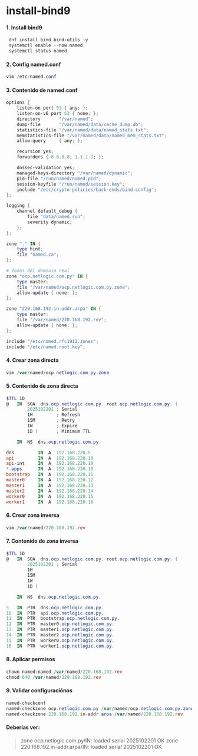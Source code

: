 # install-bind9

#### 1. Install bind9
```powershell
 dnf install bind bind-utils -y
 systemctl enable --now named
 systemctl status named
```

#### 2. Config named.conf
```powershell
vim /etc/named.conf
```

#### 3. Contenido de named.conf
```powershell
options {
    listen-on port 53 { any; };
    listen-on-v6 port 53 { none; };
    directory       "/var/named";
    dump-file       "/var/named/data/cache_dump.db";
    statistics-file "/var/named/data/named_stats.txt";
    memstatistics-file "/var/named/data/named_mem_stats.txt";
    allow-query     { any; };

    recursion yes;
    forwarders { 8.8.8.8; 1.1.1.1; };

    dnssec-validation yes;
    managed-keys-directory "/var/named/dynamic";
    pid-file "/run/named/named.pid";
    session-keyfile "/run/named/session.key";
    include "/etc/crypto-policies/back-ends/bind.config";
};

logging {
    channel default_debug {
        file "data/named.run";
        severity dynamic;
    };
};

zone "." IN {
    type hint;
    file "named.ca";
};

# Zonas del dominio real
zone "ocp.netlogic.com.py" IN {
    type master;
    file "/var/named/ocp.netlogic.com.py.zone";
    allow-update { none; };
};

zone "220.168.192.in-addr.arpa" IN {
    type master;
    file "/var/named/220.168.192.rev";
    allow-update { none; };
};

include "/etc/named.rfc1912.zones";
include "/etc/named.root.key";

```



#### 4. Crear zona directa
```powershell
vim /var/named/ocp.netlogic.com.py.zone
```


#### 5. Contenido de zona directa
```powershell
$TTL 1D
@   IN  SOA  dns.ocp.netlogic.com.py. root.ocp.netlogic.com.py. (
        2025102201 ; Serial
        1H         ; Refresh
        15M        ; Retry
        1W         ; Expire
        1D )       ; Minimum TTL

    IN  NS  dns.ocp.netlogic.com.py.

dns         IN  A  192.168.220.5
api         IN  A  192.168.220.10
api-int     IN  A  192.168.220.10
*.apps      IN  A  192.168.220.10
bootstrap   IN  A  192.168.220.11
master0     IN  A  192.168.220.12
master1     IN  A  192.168.220.13
master2     IN  A  192.168.220.14
worker0     IN  A  192.168.220.15
worker1     IN  A  192.168.220.16
```


#### 6. Crear zona inversa
```powershell
vim /var/named/220.168.192.rev
```



#### 7. Contenido de zona inversa
```powershell
$TTL 1D
@   IN  SOA  dns.ocp.netlogic.com.py. root.ocp.netlogic.com.py. (
        2025102201 ; Serial
        1H
        15M
        1W
        1D )

    IN  NS  dns.ocp.netlogic.com.py.

5   IN  PTR  dns.ocp.netlogic.com.py.
10  IN  PTR  api.ocp.netlogic.com.py.
11  IN  PTR  bootstrap.ocp.netlogic.com.py.
12  IN  PTR  master0.ocp.netlogic.com.py.
13  IN  PTR  master1.ocp.netlogic.com.py.
14  IN  PTR  master2.ocp.netlogic.com.py.
15  IN  PTR  worker0.ocp.netlogic.com.py.
16  IN  PTR  worker1.ocp.netlogic.com.py.
```


#### 8. Aplicar permisos
```powershell
chown named:named /var/named/220.168.192.rev
chmod 640 /var/named/220.168.192.rev
```



#### 9. Validar configuraciónos
```powershell
named-checkconf
named-checkzone ocp.netlogic.com.py /var/named/ocp.netlogic.com.py.zone
named-checkzone 220.168.192.in-addr.arpa /var/named/220.168.192.rev
```


#### Deberías ver:

> zone ocp.netlogic.com.py/IN: loaded serial 2025102201
> OK
> zone 220.168.192.in-addr.arpa/IN: loaded serial 2025102201
> OK
